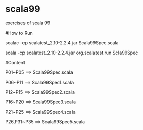 # scala99
exercises of scala 99

#How to Run

scalac -cp scalatest_2.10-2.2.4.jar Scala99Spec.scala

scala -cp scalatest_2.10-2.2.4.jar org.scalatest.run Scla99Spec

#Content

P01~P05 ==> Scala99Spec.scala

P06~P11 ==> Scala99Spec1.scala

P12~P15 ==> Scala99Spec2.scala

P16~P20 ==> Scala99Spec3.scala

P21~P25 ==> Scala99Spec4.scala

P26,P31~P35 ==> Scala99Spec5.scala
